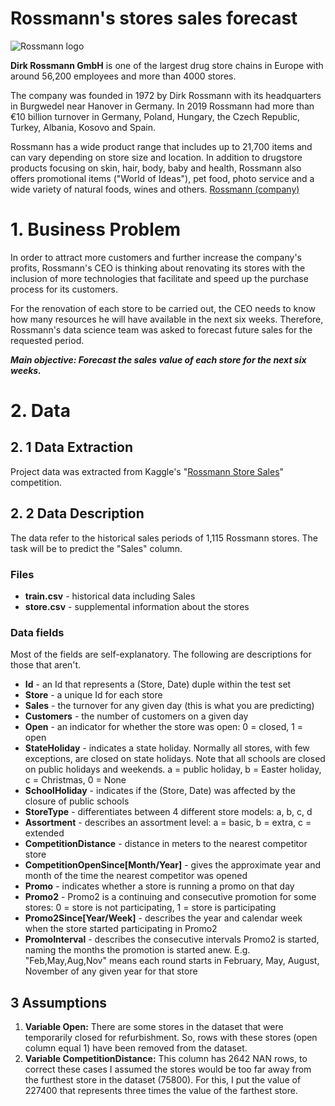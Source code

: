 # Rossmann's stores sales forecast
![Rossmann logo](https://github.com/luanjesus/rossmann_store_sales_prediction/blob/main/repos/img/rossmann-mein-drogeriemarkt-logo-vector.png)

**Dirk Rossmann GmbH** is one of the largest drug store chains in Europe with around 56,200 employees and more than 4000 stores. 

The company was founded in 1972 by Dirk Rossmann with its headquarters in Burgwedel near Hanover in Germany. In 2019 Rossmann had more than €10 billion turnover in Germany, Poland, Hungary, the Czech Republic, Turkey, Albania, Kosovo and Spain.

Rossmann has a wide product range that includes up to 21,700 items and can vary depending on store size and location. In addition to drugstore products focusing on skin, hair, body, baby and health, Rossmann also offers promotional items ("World of Ideas"), pet food, photo service and a wide variety of natural foods, wines and others. [Rossmann (company) ](https://en.wikipedia.org/wiki/Rossmann_%28company%29#cite_note-1)

# 1. Business Problem

In order to attract more customers and further increase the company's profits, Rossmann's CEO is thinking about renovating its stores with the inclusion of more technologies that facilitate and speed up the purchase process for its customers.

For the renovation of each store to be carried out, the CEO needs to know how many resources he will have available in the next six weeks.  Therefore, Rossmann's data science team was asked to forecast future sales for the requested period.

_**Main objective: Forecast the sales value of each store for the next six weeks.**_

# 2. Data
## **2. 1 Data Extraction**

Project data was extracted from Kaggle's "[Rossmann Store Sales](https://www.kaggle.com/competitions/rossmann-store-sales/data)" competition.

## **2. 2 Data Description**
The data refer to the historical sales periods of 1,115 Rossmann stores. The task will be to predict the "Sales" column.
### Files
-   **train.csv** - historical data including Sales
- **store.csv** - supplemental information about the stores

### Data fields

Most of the fields are self-explanatory. The following are descriptions for those that aren't.

-   **Id** - an Id that represents a (Store, Date) duple within the test set
-   **Store** - a unique Id for each store
-   **Sales** - the turnover for any given day (this is what you are predicting)
-   **Customers** - the number of customers on a given day
-   **Open** - an indicator for whether the store was open: 0 = closed, 1 = open
-   **StateHoliday** - indicates a state holiday. Normally all stores, with few exceptions, are closed on state holidays. Note that all schools are closed on public holidays and weekends. a = public holiday, b = Easter holiday, c = Christmas, 0 = None
-   **SchoolHoliday** - indicates if the (Store, Date) was affected by the closure of public schools
-   **StoreType** - differentiates between 4 different store models: a, b, c, d
-   **Assortment** - describes an assortment level: a = basic, b = extra, c = extended
-   **CompetitionDistance** - distance in meters to the nearest competitor store
-   **CompetitionOpenSince[Month/Year]** - gives the approximate year and month of the time the nearest competitor was opened
-   **Promo** - indicates whether a store is running a promo on that day
-   **Promo2** - Promo2 is a continuing and consecutive promotion for some stores: 0 = store is not participating, 1 = store is participating
-   **Promo2Since[Year/Week]** - describes the year and calendar week when the store started participating in Promo2
-   **PromoInterval** - describes the consecutive intervals Promo2 is started, naming the months the promotion is started anew. E.g. "Feb,May,Aug,Nov" means each round starts in February, May, August, November of any given year for that store

## 3 Assumptions

 1. **Variable Open:** There are some stores in the dataset that were temporarily closed for refurbishment. So, rows with these stores (open column equal 1) have been removed from the dataset.
 2. **Variable CompetitionDistance:** This column has 2642 NAN rows, to correct these cases I assumed the stores would be too far away from the furthest store in the dataset (75800). For this, I put the value of 227400 that represents three times the value of the farthest store.

